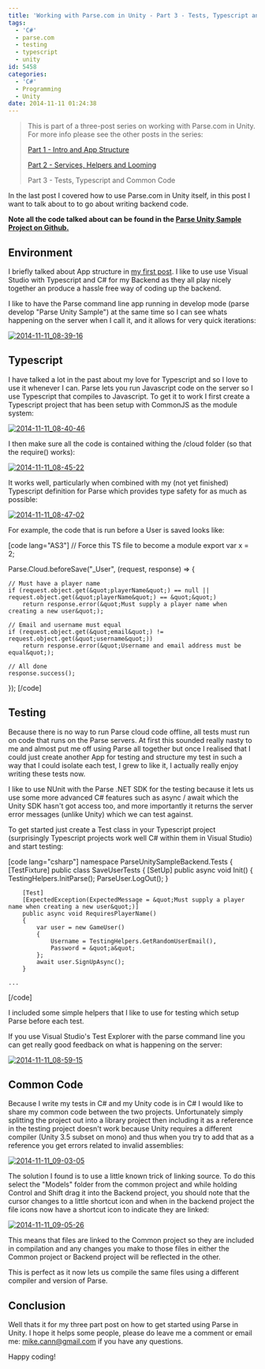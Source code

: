 ```yaml
---
title: 'Working with Parse.com in Unity - Part 3 - Tests, Typescript and Common Code'
tags:
  - 'C#'
  - parse.com
  - testing
  - typescript
  - unity
id: 5458
categories:
  - 'C#'
  - Programming
  - Unity
date: 2014-11-11 01:24:38
---
```


> This is part of a three-post series on working with Parse.com in Unity. For more info please see the other posts in the series:> 
> 
> [Part 1 - Intro and App Structure](https://www.mikecann.co.uk/programming/working-with-parse-com-in-unity-3d-part-1-intro-and-app-structure/)> 
> [Part 2 - Services, Helpers and Looming](https://www.mikecann.co.uk/programming/working-with-parse-com-in-unity-part-2-services-helpers-and-looming/)> 
> Part 3 - Tests, Typescript and Common Code

In the last post I covered how to use Parse.com in Unity itself, in this post I want to talk about to to go about writing backend code.

**Note all the code talked about can be found in the [Parse Unity Sample Project on Github.](https://github.com/mikecann/ParseUnitySampleProject)**

## Environment

I briefly talked about App structure in [my first post](https://www.mikecann.co.uk/?p=5435). I like to use use Visual Studio with Typescript and C# for my Backend as they all play nicely together an produce a hassle free way of coding up the backend. 

I like to have the Parse command line app running in develop mode (parse develop "Parse Unity Sample") at the same time so I can see whats happening on the server when I call it, and it allows for very quick iterations:

[![2014-11-11_08-39-16](https://www.mikecann.co.uk/wp-content/uploads/2014/11/2014-11-11_08-39-16-1024x268.png)](https://www.mikecann.co.uk/wp-content/uploads/2014/11/2014-11-11_08-39-16.png)

## Typescript

I have talked a lot in the past about my love for Typescript and so I love to use it whenever I can. Parse lets you run Javascript code on the server so I use Typescript that compiles to Javascript. To get it to work I first create a Typescript project that has been setup with CommonJS as the module system:

[![2014-11-11_08-40-46](https://www.mikecann.co.uk/wp-content/uploads/2014/11/2014-11-11_08-40-46.png)](https://www.mikecann.co.uk/wp-content/uploads/2014/11/2014-11-11_08-40-46.png)

I then make sure all the code is contained withing the /cloud folder (so that the require() works):

[![2014-11-11_08-45-22](https://www.mikecann.co.uk/wp-content/uploads/2014/11/2014-11-11_08-45-22-1024x324.png)](https://www.mikecann.co.uk/wp-content/uploads/2014/11/2014-11-11_08-45-22.png)

It works well, particularly when combined with my (not yet finished) Typescript definition for Parse which provides type safety for as much as possible:

[![2014-11-11_08-47-02](https://www.mikecann.co.uk/wp-content/uploads/2014/11/2014-11-11_08-47-02.png)](https://www.mikecann.co.uk/wp-content/uploads/2014/11/2014-11-11_08-47-02.png)

For example, the code that is run before a User is saved looks like:

[code lang="AS3"]
// Force this TS file to become a module
export var x = 2;

Parse.Cloud.beforeSave(&quot;_User&quot;, (request, response) =&gt; {

    // Must have a player name
    if (request.object.get(&quot;playerName&quot;) == null || request.object.get(&quot;playerName&quot;) == &quot;&quot;)
        return response.error(&quot;Must supply a player name when creating a new user&quot;);

    // Email and username must equal
    if (request.object.get(&quot;email&quot;) != request.object.get(&quot;username&quot;))
        return response.error(&quot;Username and email address must be equal&quot;);

    // All done
    response.success();
});
[/code]

## Testing

Because there is no way to run Parse cloud code offline, all tests must run on code that runs on the Parse servers. At first this sounded really nasty to me and almost put me off using Parse all together but once I realised that I could just create another App for testing and structure my test in such a way that I could isolate each test, I grew to like it, I actually really enjoy writing these tests now.

I like to use NUnit with the Parse .NET SDK for the testing because it lets us use some more advanced C# features such as async / await which the Unity SDK hasn't got access too, and more importantly it returns the server error messages (unlike Unity) which we can test against.

To get started just create a Test class in your Typescript project (surprisingly Typescript projects work well C# within them in Visual Studio) and start testing:

[code lang="csharp"]
namespace ParseUnitySampleBackend.Tests
{
    [TestFixture]
    public class SaveUserTests
    {
        [SetUp]
        public async void Init()
        {
            TestingHelpers.InitParse();
            ParseUser.LogOut();
        }

        [Test]
        [ExpectedException(ExpectedMessage = &quot;Must supply a player name when creating a new user&quot;)]
        public async void RequiresPlayerName()
        {
            var user = new GameUser()
            {
                Username = TestingHelpers.GetRandomUserEmail(),
                Password = &quot;a&quot;
            };
            await user.SignUpAsync();
        }

	...
[/code]

I included some simple helpers that I like to use for testing which setup Parse before each test.

If you use Visual Studio's Test Explorer with the parse command line you can get really good feedback on what is happening on the server:

[![2014-11-11_08-59-15](https://www.mikecann.co.uk/wp-content/uploads/2014/11/2014-11-11_08-59-15-1024x386.png)](https://www.mikecann.co.uk/wp-content/uploads/2014/11/2014-11-11_08-59-15.png)

## Common Code

Because I write my tests in C# and my Unity code is in C# I would like to share my common code between the two projects. Unfortunately simply splitting the project out into a library project then including it as a reference in the testing project doesn't work because Unity requires a different compiler (Unity 3.5 subset on mono) and thus when you try to add that as a reference you get errors related to invalid assemblies:

[![2014-11-11_09-03-05](https://www.mikecann.co.uk/wp-content/uploads/2014/11/2014-11-11_09-03-05.png)](https://www.mikecann.co.uk/wp-content/uploads/2014/11/2014-11-11_09-03-05.png)

The solution I found is to use a little known trick of linking source. To do this select the "Models" folder from the common project and while holding Control and Shift drag it into the Backend project, you should note that the cursor changes to a little shortcut icon and when in the backend project the file icons now have a shortcut icon to indicate they are linked:

[![2014-11-11_09-05-26](https://www.mikecann.co.uk/wp-content/uploads/2014/11/2014-11-11_09-05-26.png)](https://www.mikecann.co.uk/wp-content/uploads/2014/11/2014-11-11_09-05-26.png)

This means that files are linked to the Common project so they are included in compilation and any changes you make to those files in either the Common project or Backend project will be reflected in the other.

This is perfect as it now lets us compile the same files using a different compiler and version of Parse.

## Conclusion

Well thats it for my three part post on how to get started using Parse in Unity. I hope it helps some people, please do leave me a comment or email me: mike.cann@gmail.com if you have any questions.

Happy coding!